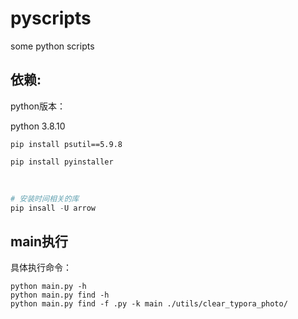 # pyscripts

some python scripts


## 依赖:

python版本：

python 3.8.10


```shell
pip install psutil==5.9.8

pip install pyinstaller
```

<br/>

```python
# 安装时间相关的库
pip insall -U arrow

```


## main执行

具体执行命令：

```shell
python main.py -h
python main.py find -h
python main.py find -f .py -k main ./utils/clear_typora_photo/

```